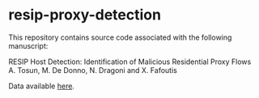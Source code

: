 # resip-proxy-detection

This repository contains source code associated with the following manuscript:

RESIP Host Detection: Identification of Malicious Residential Proxy Flows  
A. Tosun, M. De Donno, N. Dragoni and X. Fafoutis

Data available [here](https://www.doi.org/10.11583/DTU.12729530).
